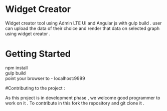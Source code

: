 # Widget Creator 
  Widget creator tool using Admin LTE UI and Angular js with gulp build . user can upload the data of their choice and render that data on selected graph using widget creator .
  
# Getting Started

  npm install </br>
  gulp build </br>
  point your browser to - localhost:9999
  
#Contributing to the project :

  As this project is in development phase , we welcome good programmer to work on it . To contribute in this fork the repository and git clone it . 
  

